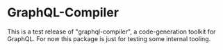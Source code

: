 # GraphQL-Compiler

This is a test release of "graphql-compiler", a code-generation toolkit for GraphQL.
For now this package is just for testing some internal tooling. 
